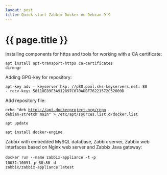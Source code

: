 ```yaml
---
layout: post
title: Quick start Zabbix Docker on Debian 9.9
---
```


{{ page.title }}
================

<link href="css/blackboard.css" rel="stylesheet">

Installing components for https and tools for working with a CA certificate:

<code>apt install apt-transport-https ca-certificates dirmngr</code>

Adding GPG-key for repository:

<code>apt-key adv - keyserver hkp: //p80.pool.sks-keyservers.net: 80 - recv-keys 58118E89F3A912897C070ADBF76221572C52609D</code>

Add repository file:

<code>echo "deb https://apt.dockerproject.org/repo debian-stretch main" > /etc/apt/sources.list.d/docker.list</code>

<code>apt update</code>

<code>apt install docker-engine</code>


Zabbix with embedded MySQL database, Zabbix server, Zabbix web interfaces based on Nginx web server and Zabbix Java gateway:

<code>docker run --name zabbix-appliance -t</code>
<code>-p 10051:10051</code>
<code>-p 80:80</code>
<code>-d zabbix/zabbix-appliance:latest</code>
